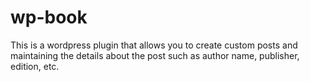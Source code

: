 # wp-book
This is a wordpress plugin that allows you to create custom posts and maintaining the details about the post such as author name, publisher, edition, etc. 

